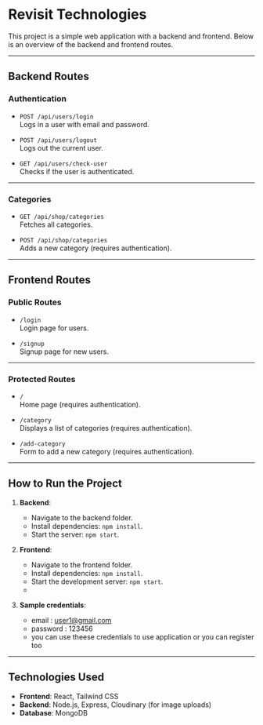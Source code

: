 # Revisit Technologies

This project is a simple web application with a backend and frontend. Below is an overview of the backend and frontend routes.

---

## Backend Routes

### **Authentication**

- `POST /api/users/login`  
  Logs in a user with email and password.

- `POST /api/users/logout`  
  Logs out the current user.

- `GET /api/users/check-user`  
  Checks if the user is authenticated.

---

### **Categories**

- `GET /api/shop/categories`  
  Fetches all categories.

- `POST /api/shop/categories`  
  Adds a new category (requires authentication).

---

## Frontend Routes

### **Public Routes**

- `/login`  
  Login page for users.

- `/signup`  
  Signup page for new users.

---

### **Protected Routes**

- `/`  
  Home page (requires authentication).

- `/category`  
  Displays a list of categories (requires authentication).

- `/add-category`  
  Form to add a new category (requires authentication).

---

## How to Run the Project

1. **Backend**:

   - Navigate to the backend folder.
   - Install dependencies: `npm install`.
   - Start the server: `npm start`.

2. **Frontend**:
   - Navigate to the frontend folder.
   - Install dependencies: `npm install`.
   - Start the development server: `npm start`.
   -
3. **Sample credentials**:
   - email : user1@gmail.com
   - password : 123456
   - you can use theese credentials to use application or you can register too

---

## Technologies Used

- **Frontend**: React, Tailwind CSS
- **Backend**: Node.js, Express, Cloudinary (for image uploads)
- **Database**: MongoDB
